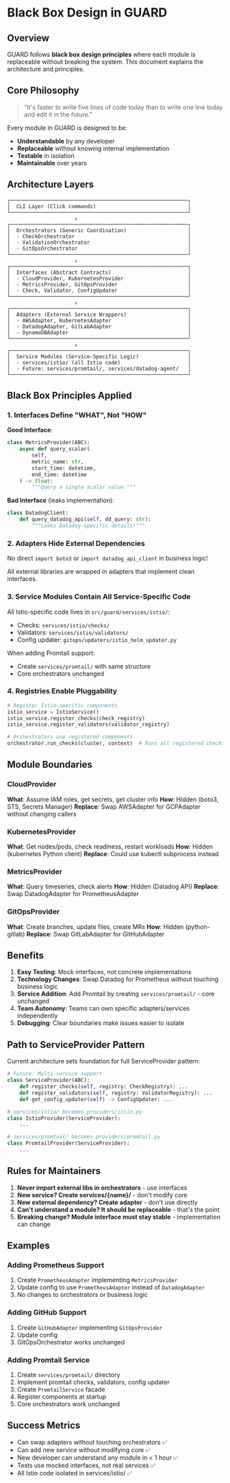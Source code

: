 # Black Box Design in GUARD

## Overview

GUARD follows **black box design principles** where each module is replaceable without breaking the system. This document explains the architecture and principles.

## Core Philosophy

> "It's faster to write five lines of code today than to write one line today and edit it in the future."

Every module in GUARD is designed to be:
- **Understandable** by any developer
- **Replaceable** without knowing internal implementation
- **Testable** in isolation
- **Maintainable** over years

## Architecture Layers

```
┌──────────────────────────────────────────────────────────┐
│  CLI Layer (Click commands)                              │
└──────────────────────────────────────────────────────────┘
                      ↓
┌──────────────────────────────────────────────────────────┐
│  Orchestrators (Generic Coordination)                    │
│  - CheckOrchestrator                                     │
│  - ValidationOrchestrator                                │
│  - GitOpsOrchestrator                                    │
└──────────────────────────────────────────────────────────┘
                      ↓
┌──────────────────────────────────────────────────────────┐
│  Interfaces (Abstract Contracts)                         │
│  - CloudProvider, KubernetesProvider                     │
│  - MetricsProvider, GitOpsProvider                       │
│  - Check, Validator, ConfigUpdater                       │
└──────────────────────────────────────────────────────────┘
                      ↓
┌──────────────────────────────────────────────────────────┐
│  Adapters (External Service Wrappers)                    │
│  - AWSAdapter, KubernetesAdapter                         │
│  - DatadogAdapter, GitLabAdapter                         │
│  - DynamoDBAdapter                                       │
└──────────────────────────────────────────────────────────┘
                      ↓
┌──────────────────────────────────────────────────────────┐
│  Service Modules (Service-Specific Logic)                │
│  - services/istio/ (all Istio code)                      │
│  - Future: services/promtail/, services/datadog-agent/   │
└──────────────────────────────────────────────────────────┘
```

## Black Box Principles Applied

### 1. Interfaces Define "WHAT", Not "HOW"

**Good Interface**:
```python
class MetricsProvider(ABC):
    async def query_scalar(
        self,
        metric_name: str,
        start_time: datetime,
        end_time: datetime
    ) -> float:
        """Query a single scalar value."""
```

**Bad Interface** (leaks implementation):
```python
class DatadogClient:
    def query_datadog_api(self, dd_query: str):
        """Leaks Datadog-specific details!"""
```

### 2. Adapters Hide External Dependencies

No direct `import boto3` or `import datadog_api_client` in business logic!

All external libraries are wrapped in adapters that implement clean interfaces.

### 3. Service Modules Contain All Service-Specific Code

All Istio-specific code lives in `src/guard/services/istio/`:
- Checks: `services/istio/checks/`
- Validators: `services/istio/validators/`
- Config updater: `gitops/updaters/istio_helm_updater.py`

When adding Promtail support:
- Create `services/promtail/` with same structure
- Core orchestrators unchanged

### 4. Registries Enable Pluggability

```python
# Register Istio-specific components
istio_service = IstioService()
istio_service.register_checks(check_registry)
istio_service.register_validators(validator_registry)

# Orchestrators use registered components
orchestrator.run_checks(cluster, context)  # Runs all registered checks
```

## Module Boundaries

### CloudProvider
**What**: Assume IAM roles, get secrets, get cluster info
**How**: Hidden (boto3, STS, Secrets Manager)
**Replace**: Swap AWSAdapter for GCPAdapter without changing callers

### KubernetesProvider
**What**: Get nodes/pods, check readiness, restart workloads
**How**: Hidden (kubernetes Python client)
**Replace**: Could use kubectl subprocess instead

### MetricsProvider
**What**: Query timeseries, check alerts
**How**: Hidden (Datadog API)
**Replace**: Swap DatadogAdapter for PrometheusAdapter

### GitOpsProvider
**What**: Create branches, update files, create MRs
**How**: Hidden (python-gitlab)
**Replace**: Swap GitLabAdapter for GitHubAdapter

## Benefits

1. **Easy Testing**: Mock interfaces, not concrete implementations
2. **Technology Changes**: Swap Datadog for Prometheus without touching business logic
3. **Service Addition**: Add Promtail by creating `services/promtail/` - core unchanged
4. **Team Autonomy**: Teams can own specific adapters/services independently
5. **Debugging**: Clear boundaries make issues easier to isolate

## Path to ServiceProvider Pattern

Current architecture sets foundation for full ServiceProvider pattern:

```python
# Future: Multi-service support
class ServiceProvider(ABC):
    def register_checks(self, registry: CheckRegistry): ...
    def register_validators(self, registry: ValidatorRegistry): ...
    def get_config_updater(self) -> ConfigUpdater: ...

# services/istio/ becomes providers/istio.py
class IstioProvider(ServiceProvider):
    ...

# services/promtail/ becomes providers/promtail.py
class PromtailProvider(ServiceProvider):
    ...
```

## Rules for Maintainers

1. **Never import external libs in orchestrators** - use interfaces
2. **New service? Create services/{name}/** - don't modify core
3. **New external dependency? Create adapter** - don't use directly
4. **Can't understand a module? It should be replaceable** - that's the point
5. **Breaking change? Module interface must stay stable** - implementation can change

## Examples

### Adding Prometheus Support

1. Create `PrometheusAdapter` implementing `MetricsProvider`
2. Update config to use `PrometheusAdapter` instead of `DatadogAdapter`
3. No changes to orchestrators or business logic

### Adding GitHub Support

1. Create `GitHubAdapter` implementing `GitOpsProvider`
2. Update config
3. GitOpsOrchestrator works unchanged

### Adding Promtail Service

1. Create `services/promtail/` directory
2. Implement promtail checks, validators, config updater
3. Create `PromtailService` facade
4. Register components at startup
5. Core orchestrators work unchanged

## Success Metrics

- Can swap adapters without touching orchestrators ✅
- Can add new service without modifying core ✅
- New developer can understand any module in < 1 hour ✅
- Tests use mocked interfaces, not real services ✅
- All Istio code isolated in services/istio/ ✅
